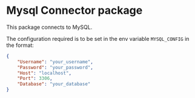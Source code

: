 # Mysql Connector package

This package connects to MySQL.

The configuration required is to be set in the env variable `MYSQL_CONFIG` in the format:

```json
{
    "Username": "your_username",
    "Password": "your_password",
    "Host": "localhost",
    "Port": 3306,
    "Database": "your_database"
}
```
